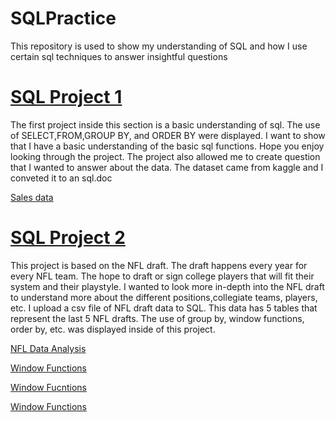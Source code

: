 # SQLPractice
This repository is used to show my understanding of SQL and how I use certain sql techniques to answer insightful questions

# [SQL Project 1](https://reecealbert.github.io/SQLPractice/)
The first project inside this section is a basic understanding of sql. The use of SELECT,FROM,GROUP BY, and ORDER BY were displayed. I want to show that I have a basic understanding of the basic sql functions. Hope you enjoy looking through the project. 
The project also allowed me to create question that I wanted to answer about the data.
The dataset came from kaggle and I conveted it to an sql.doc

[Sales data](https://github.com/ReeceAlbert/SQLPractice/blob/main/Sales%20Data.sql)

# [SQL Project 2](https://reecealbert.github.io/SQLPractice/)
This project is based on the NFL draft. The draft happens every year for every NFL team. The hope to draft or sign college players that will fit their system and their playstyle. I wanted to look more in-depth into the NFL draft to understand more about the different positions,collegiate teams, players, etc. I upload a csv file of NFL draft data to SQL. This data has 5 tables that represent the last 5 NFL drafts. The use of group by, window functions, order by, etc. was displayed inside of this project. 

[NFL Data Analysis](https://github.com/ReeceAlbert/SQLPractice/blob/main/NFLDRaftAnalysis.sql)

[Window Functions](https://github.com/ReeceAlbert/SQLPractice/blob/main/CTE%20with%20college%20teams.sql)

[Window Fucntions](https://github.com/ReeceAlbert/SQLPractice/blob/main/cte%20with%20positions.sql)

[Window Functions](https://github.com/ReeceAlbert/SQLPractice/blob/main/cte%20with%20college%20conferences.sql)



